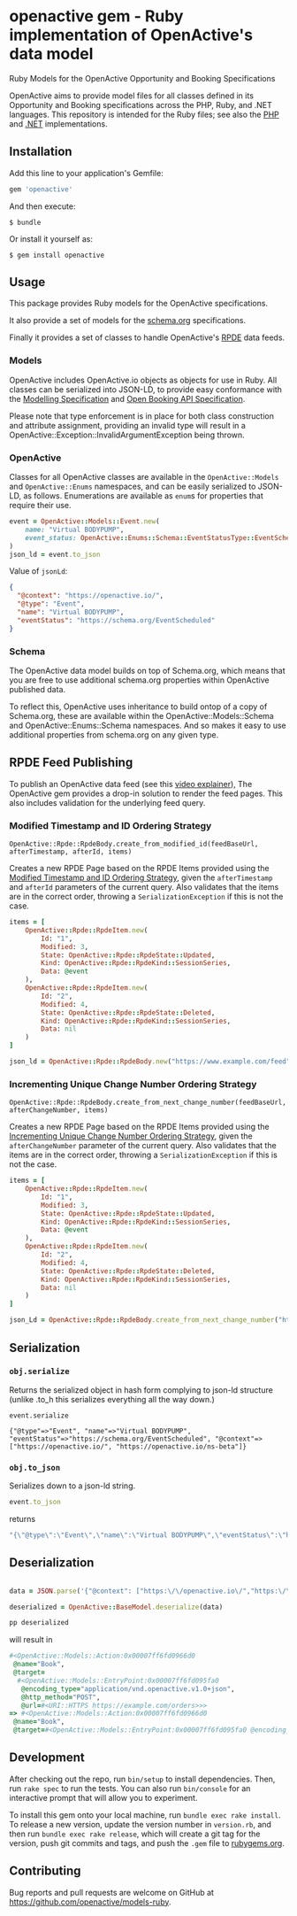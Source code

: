 # openactive gem - Ruby implementation of OpenActive's data model

Ruby Models for the OpenActive Opportunity and Booking Specifications

OpenActive aims to provide model files for all classes defined in its Opportunity and Booking specifications across the PHP, Ruby, and .NET languages. This repository is intended for the Ruby files; see also the [PHP](https://github.com/openactive/models-php) and [.NET](https://github.com/openactive/OpenActive.NET) implementations.

## Installation

Add this line to your application's Gemfile:

```ruby
gem 'openactive'
```

And then execute:

    $ bundle

Or install it yourself as:

    $ gem install openactive

## Usage

This package provides Ruby models for the OpenActive specifications.

It also provide a set of models for the [schema.org](https://schema.org) specifications.

Finally it provides a set of classes to handle OpenActive's [RPDE](https://developer.openactive.io/publishing-data/data-feeds/how-a-data-feed-works) data feeds.

### Models
OpenActive includes OpenActive.io objects as objects for use in Ruby. All classes can be serialized into JSON-LD, to provide easy conformance with the [Modelling Specification](https://www.openactive.io/modelling-opportunity-data/) and [Open Booking API Specification](https://www.openactive.io/open-booking-api/).


Please note that type enforcement is in place for both class construction and attribute assignment, providing an invalid type will result in a OpenActive::Exception::InvalidArgumentException being thrown.

### OpenActive
Classes for all OpenActive classes are available in the `OpenActive::Models` and `OpenActive::Enums` namespaces, and can be easily serialized to JSON-LD, as follows. Enumerations are available as `enum`s for properties that require their use.

```ruby
event = OpenActive::Models::Event.new(
    name: "Virtual BODYPUMP",
    event_status: OpenActive::Enums::Schema::EventStatusType::EventScheduled
)
json_ld = event.to_json
```

Value of `jsonLd`:
```JSON
{
  "@context": "https://openactive.io/",
  "@type": "Event",
  "name": "Virtual BODYPUMP",
  "eventStatus": "https://schema.org/EventScheduled"
}
```

### Schema
The OpenActive data model builds on top of Schema.org, which means that you are free to use additional schema.org properties within OpenActive published data.

To reflect this, OpenActive uses inheritance to build ontop of a copy of Schema.org, these are available within the OpenActive::Models::Schema and OpenActive::Enums::Schema namespaces. And so makes it easy to use additional properties from schema.org on any given type.

## RPDE Feed Publishing 

To publish an OpenActive data feed (see this [video explainer](https://developer.openactive.io/publishing-data/data-feeds/how-a-data-feed-works)), The OpenActive gem provides a drop-in solution to render the feed pages. This also includes validation for the underlying feed query.

### Modified Timestamp and ID Ordering Strategy

`OpenActive::Rpde::RpdeBody.create_from_modified_id(feedBaseUrl, afterTimestamp, afterId, items)`

Creates a new RPDE Page based on the RPDE Items provided using the [Modified Timestamp and ID Ordering Strategy](https://www.w3.org/2017/08/realtime-paged-data-exchange/#modified-timestamp-and-id), given the `afterTimestamp` and `afterId` parameters of the current query. Also validates that the items are in the correct order, throwing a `SerializationException` if this is not the case.

```ruby
items = [
    OpenActive::Rpde::RpdeItem.new(
        Id: "1",
        Modified: 3,
        State: OpenActive::Rpde::RpdeState::Updated,
        Kind: OpenActive::Rpde::RpdeKind::SessionSeries,
        Data: @event
    ),
    OpenActive::Rpde::RpdeItem.new(
        Id: "2",
        Modified: 4,
        State: OpenActive::Rpde::RpdeState::Deleted,
        Kind: OpenActive::Rpde::RpdeKind::SessionSeries,
        Data: nil
    )
]

json_ld = OpenActive::Rpde::RpdeBody.new("https://www.example.com/feed", 1, "1", items).to_json
```


### Incrementing Unique Change Number Ordering Strategy

`OpenActive::Rpde::RpdeBody.create_from_next_change_number(feedBaseUrl, afterChangeNumber, items)`

Creates a new RPDE Page based on the RPDE Items provided using the [Incrementing Unique Change Number Ordering Strategy](https://www.w3.org/2017/08/realtime-paged-data-exchange/#incrementing-unique-change-number), given the `afterChangeNumber` parameter of the current query. Also validates that the items are in the correct order, throwing a `SerializationException` if this is not the case.

```ruby
items = [
    OpenActive::Rpde::RpdeItem.new(
        Id: "1",
        Modified: 3,
        State: OpenActive::Rpde::RpdeState::Updated,
        Kind: OpenActive::Rpde::RpdeKind::SessionSeries,
        Data: @event
    ),
    OpenActive::Rpde::RpdeItem.new(
        Id: "2",
        Modified: 4,
        State: OpenActive::Rpde::RpdeState::Deleted,
        Kind: OpenActive::Rpde::RpdeKind::SessionSeries,
        Data: nil
    )
]

json_Ld = OpenActive::Rpde::RpdeBody.create_from_next_change_number("https://www.example.com/feed", 2, items).to_json
```

## Serialization

### `obj.serialize`
Returns the serialized object in hash form complying to json-ld structure (unlike .to_h this serializes everything all the way down.)
```
event.serialize
```
```
{"@type"=>"Event", "name"=>"Virtual BODYPUMP", "eventStatus"=>"https://schema.org/EventScheduled", "@context"=>["https://openactive.io/", "https://openactive.io/ns-beta"]}
```
### `obj.to_json`
Serializes down to a json-ld string.
```ruby
event.to_json
```
returns
```ruby
"{\"@type\":\"Event\",\"name\":\"Virtual BODYPUMP\",\"eventStatus\":\"https://schema.org/EventScheduled\",\"@context\":[\"https://openactive.io/\",\"https://openactive.io/ns-beta\"]}"
```

## Deserialization
```ruby

data = JSON.parse('{"@context": ["https:\/\/openactive.io\/","https:\/\/openactive.io\/ns-beta"],"type": "Action","name": "Book","target": {"type": "EntryPoint","encodingType": "application\/vnd.openactive.v1.0+json","httpMethod": "POST","type": "EntryPoint","url": "https:\/\/example.com\/orders"}}')

deserialized = OpenActive::BaseModel.deserialize(data)

pp deserialized
```

will result in
```ruby
#<OpenActive::Models::Action:0x00007ff6fd0966d0
 @name="Book",
 @target=
  #<OpenActive::Models::EntryPoint:0x00007ff6fd095fa0
   @encoding_type="application/vnd.openactive.v1.0+json",
   @http_method="POST",
   @url=#<URI::HTTPS https://example.com/orders>>>
=> #<OpenActive::Models::Action:0x00007ff6fd0966d0
 @name="Book",
 @target=#<OpenActive::Models::EntryPoint:0x00007ff6fd095fa0 @encoding_type="application/vnd.openactive.v1.0+json", @http_method="POST", @url=#<URI::HTTPS https://example.com/orders>>>
```
## Development

After checking out the repo, run `bin/setup` to install dependencies. Then, run `rake spec` to run the tests. You can also run `bin/console` for an interactive prompt that will allow you to experiment.

To install this gem onto your local machine, run `bundle exec rake install`. To release a new version, update the version number in `version.rb`, and then run `bundle exec rake release`, which will create a git tag for the version, push git commits and tags, and push the `.gem` file to [rubygems.org](https://rubygems.org).

## Contributing

Bug reports and pull requests are welcome on GitHub at https://github.com/openactive/models-ruby.
